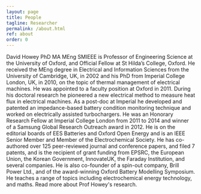 ```yaml
---
layout: page
title: People
tagline: Researcher
permalink: /about.html
ref: about
order: 0
---
```


David Howey PhD MA MEng SMIEEE is Professor of Engineering Science at the University of Oxford, and Official Fellow at St Hilda’s College, Oxford. He received the MEng degree in Electrical and Information Sciences from the University of Cambridge, UK, in 2002 and his PhD from Imperial College London, UK, in 2010, on the topic of thermal management of electrical machines. He was appointed to a faculty position at Oxford in 2011. During his doctoral research he pioneered a new electrical method to measure heat flux in electrical machines. As a post-doc at Imperial he developed and patented an impedance-based battery condition monitoring technique and worked on electrically assisted turbochargers. He was an Honorary Research Fellow at Imperial College London from 2011 to 2014 and winner of a Samsung Global Research Outreach award in 2012. He is on the editorial boards of EES Batteries and Oxford Open Energy and is an IEEE Senior Member and Member of the Electrochemical Society. He has co-authored over 125 peer-reviewed journal and conference papers, and filed 7 patents, and is the recipient of grant funding from EPSRC, the European Union, the Korean Government, InnovateUK, the Faraday Institution, and several companies. He is also co-founder of a spin-out company, Brill Power Ltd., and of the award-winning Oxford Battery Modelling Symposium. He teaches a range of topics including electrochemical energy technology, and maths. Read more about Prof Howey's research.
